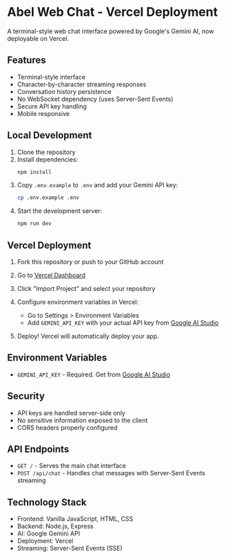 # Abel Web Chat - Vercel Deployment

A terminal-style web chat interface powered by Google's Gemini AI, now deployable on Vercel.

## Features

- Terminal-style interface
- Character-by-character streaming responses
- Conversation history persistence
- No WebSocket dependency (uses Server-Sent Events)
- Secure API key handling
- Mobile responsive

## Local Development

1. Clone the repository
2. Install dependencies:
   ```bash
   npm install
   ```
3. Copy `.env.example` to `.env` and add your Gemini API key:
   ```bash
   cp .env.example .env
   ```
4. Start the development server:
   ```bash
   npm run dev
   ```

## Vercel Deployment

1. Fork this repository or push to your GitHub account

2. Go to [Vercel Dashboard](https://vercel.com/dashboard)

3. Click "Import Project" and select your repository

4. Configure environment variables in Vercel:
   - Go to Settings > Environment Variables
   - Add `GEMINI_API_KEY` with your actual API key from [Google AI Studio](https://makersuite.google.com/app/apikey)

5. Deploy! Vercel will automatically deploy your app.

## Environment Variables

- `GEMINI_API_KEY` - Required. Get from [Google AI Studio](https://makersuite.google.com/app/apikey)

## Security

- API keys are handled server-side only
- No sensitive information exposed to the client
- CORS headers properly configured

## API Endpoints

- `GET /` - Serves the main chat interface
- `POST /api/chat` - Handles chat messages with Server-Sent Events streaming

## Technology Stack

- Frontend: Vanilla JavaScript, HTML, CSS
- Backend: Node.js, Express
- AI: Google Gemini API
- Deployment: Vercel
- Streaming: Server-Sent Events (SSE)
